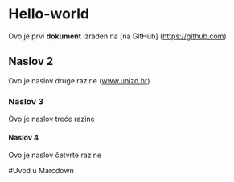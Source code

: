 # Hello-world
Ovo je prvi **dokument** izrađen na [na GitHub] (https://github.com)

## Naslov 2
Ovo je naslov druge razine (www.unizd.hr)

### Naslov 3
Ovo je naslov treće razine

#### Naslov 4
Ovo je naslov četvrte razine

#Uvod u Marcdown
